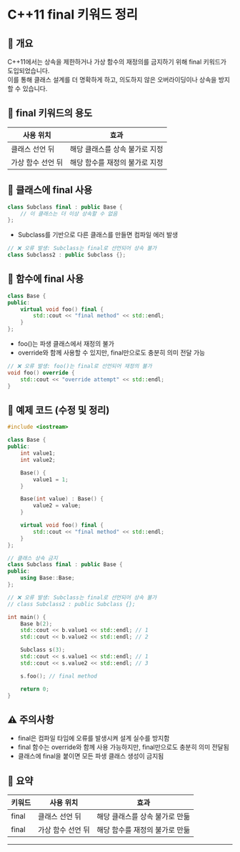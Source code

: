 # C++11 final 키워드 정리

## 📌 개요
C++11에서는 상속을 제한하거나 가상 함수의 재정의를 금지하기 위해 final 키워드가 도입되었습니다.  
이를 통해 클래스 설계를 더 명확하게 하고, 의도하지 않은 오버라이딩이나 상속을 방지할 수 있습니다.

## 🔐 final 키워드의 용도
| 사용 위치 | 효과 |
|-------------|---------------------------| 
| 클래스 선언 뒤 | 해당 클래스를 상속 불가로 지정 | 
| 가상 함수 선언 뒤 | 해당 함수를 재정의 불가로 지정 | 

## 🧠 클래스에 final 사용
```cpp
class Subclass final : public Base {
    // 이 클래스는 더 이상 상속할 수 없음
};
```

- Subclass를 기반으로 다른 클래스를 만들면 컴파일 에러 발생
```cpp
// ❌ 오류 발생: Subclass는 final로 선언되어 상속 불가
class Subclass2 : public Subclass {};
```

## 🔁 함수에 final 사용
```cpp
class Base {
public:
    virtual void foo() final {
        std::cout << "final method" << std::endl;
    }
};
```

- foo()는 파생 클래스에서 재정의 불가
- override와 함께 사용할 수 있지만, final만으로도 충분히 의미 전달 가능
```cpp
// ❌ 오류 발생: foo()는 final로 선언되어 재정의 불가
void foo() override {
    std::cout << "override attempt" << std::endl;
}
```


## 🧪 예제 코드 (수정 및 정리)
```cpp
#include <iostream>

class Base {
public:
    int value1;
    int value2;

    Base() {
        value1 = 1;
    }

    Base(int value) : Base() {
        value2 = value;
    }

    virtual void foo() final {
        std::cout << "final method" << std::endl;
    }
};

// 클래스 상속 금지
class Subclass final : public Base {
public:
    using Base::Base;
};

// ❌ 오류 발생: Subclass는 final로 선언되어 상속 불가  
// class Subclass2 : public Subclass {};

int main() {
    Base b(2);
    std::cout << b.value1 << std::endl; // 1
    std::cout << b.value2 << std::endl; // 2

    Subclass s(3);
    std::cout << s.value1 << std::endl; // 1
    std::cout << s.value2 << std::endl; // 3

    s.foo(); // final method

    return 0;
}
```


## ⚠️ 주의사항
- final은 컴파일 타임에 오류를 발생시켜 설계 실수를 방지함
- final 함수는 override와 함께 사용 가능하지만, final만으로도 충분히 의미 전달됨
- 클래스에 final을 붙이면 모든 파생 클래스 생성이 금지됨

## 📌 요약
| 키워드 | 사용 위치 | 효과 | 
|-------------|---------------|------------------| 
| final | 클래스 선언 뒤 | 해당 클래스를 상속 불가로 만듦 | 
| final | 가상 함수 선언 뒤 | 해당 함수를 재정의 불가로 만듦 | 

---



